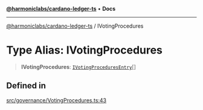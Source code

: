 [**@harmoniclabs/cardano-ledger-ts**](../README.md) • **Docs**

***

[@harmoniclabs/cardano-ledger-ts](../globals.md) / IVotingProcedures

# Type Alias: IVotingProcedures

> **IVotingProcedures**: [`IVotingProceduresEntry`](../interfaces/IVotingProceduresEntry.md)[]

## Defined in

[src/governance/VotingProcedures.ts:43](https://github.com/HarmonicLabs/cardano-ledger-ts/blob/94dd590ffe94133126b0d8d49920fc7b002e1975/src/governance/VotingProcedures.ts#L43)
